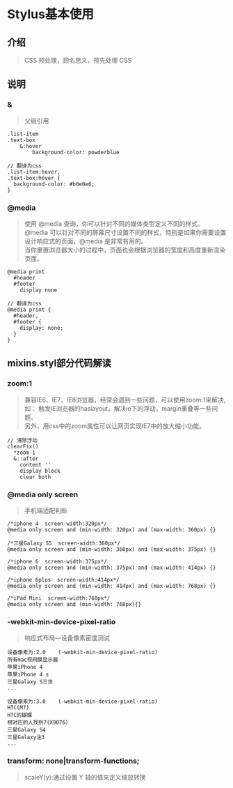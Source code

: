 # Stylus基本使用
## 介绍
> CSS 预处理，顾名思义，预先处理 CSS

## 说明
### &
> 父级引用
````
.list-item
.text-box
    &:hover
        background-color: powderblue

// 翻译为css
.list-item:hover,
.text-box:hover {
  background-color: #b0e0e6;
}
````

### @media
> 使用 @media 查询，你可以针对不同的媒体类型定义不同的样式。  
> @media 可以针对不同的屏幕尺寸设置不同的样式，特别是如果你需要设置设计响应式的页面，@media 是非常有用的。  
> 当你重置浏览器大小的过程中，页面也会根据浏览器的宽度和高度重新渲染页面。
````
@media print
  #header
  #footer
    display none

// 翻译为css
@media print {
  #header,
  #footer {
    display: none;
  }
}
````

## mixins.styl部分代码解读
### zoom:1
> 兼容IE6、IE7、IE8浏览器，经常会遇到一些问题，可以使用zoom:1来解决,如：
> 触发IE浏览器的haslayout。解决ie下的浮动，margin重叠等一些问题。  
> 另外，用css中的zoom属性可以让网页实现IE7中的放大缩小功能。
````
// 清除浮动
clearFix()
  *zoom 1
  &::after
    content ''
    display block
    clear both
````

### @media only screen
> 手机端适配判断
````
/*iphone 4  screen-width:320px*/
@media only screen and (min-width: 320px) and (max-width: 360px) {}

/*三星Galaxy S5  screen-width:360px*/
@media only screen and (min-width: 360px) and (max-width: 375px) {}

/*iphone 6  screen-width:375px*/
@media only screen and (min-width: 375px) and (max-width: 414px) {}

/*iphone 6plus  screen-width:414px*/
@media only screen and (min-width: 414px) and (max-width: 768px) {}

/*iPad Mini  screen-width:768px*/
@media only screen and (min-width: 768px){}
````

### -webkit-min-device-pixel-ratio
> 响应式布局—设备像素密度测试
````
设备像素为:2.0    (-webkit-min-device-pixel-ratio)
所有mac视网膜显示器 
苹果iPhone 4 
苹果iPhone 4 s 
三星Galaxy S三世 
...

设备像素为:3.0    (-webkit-min-device-pixel-ratio)
HTC(M7) 
HTC的蝴蝶 
相对应的人找到7(X9076) 
三星Galaxy S4 
三星Galaxy注3 
...

````

### transform: none|transform-functions;
> scaleY(y):通过设置 Y 轴的值来定义缩放转换
